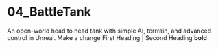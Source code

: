 # 04_BattleTank
An open-world head to head tank with simple AI, terrrain, and advanced control  in Unreal. 
Make a change
First Heading | Second Heading
**bold**

